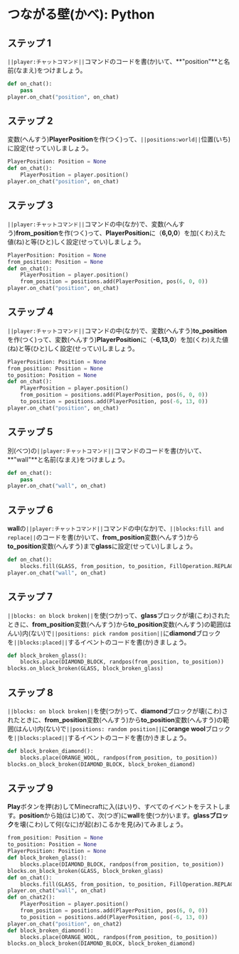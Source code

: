 # つながる壁(かべ): Python

## ステップ 1

``||player:チャットコマンド||``コマンドのコードを書(か)いて、**"position"**と名前(なまえ)をつけましょう。

```python
def on_chat():
    pass
player.on_chat("position", on_chat)
```

## ステップ 2
変数(へんすう)**PlayerPosition**を作(つく)って、``||positions:world||``位置(いち)に設定(せってい)しましょう。

```python
PlayerPosition: Position = None
def on_chat():
    PlayerPosition = player.position()
player.on_chat("position", on_chat)
```

## ステップ 3
``||player:チャットコマンド||``コマンドの中(なか)で、変数(へんすう)**from_position**を作(つく)って、**PlayerPosition**に（**6,0,0**）を加(くわ)えた値(ね)と等(ひと)しく設定(せってい)しましょう。
	
```python
PlayerPosition: Position = None
from_position: Position = None
def on_chat():
    PlayerPosition = player.position()
    from_position = positions.add(PlayerPosition, pos(6, 0, 0))
player.on_chat("position", on_chat)
```

## ステップ 4
``||player:チャットコマンド||``コマンドの中(なか)で、変数(へんすう)**to_position**を作(つく)って、変数(へんすう)**PlayerPosition**に（**-6,13,0**）を加(くわ)えた値(ね)と等(ひと)しく設定(せってい)しましょう。

```python
PlayerPosition: Position = None
from_position: Position = None
to_position: Position = None
def on_chat():
    PlayerPosition = player.position()
    from_position = positions.add(PlayerPosition, pos(6, 0, 0))
    to_position = positions.add(PlayerPosition, pos(-6, 13, 0))
player.on_chat("position", on_chat)
```

## ステップ 5
別(べつ)の``||player:チャットコマンド||``コマンドのコードを書(か)いて、**"wall"**と名前(なまえ)をつけましょう。

```python
def on_chat():
    pass
player.on_chat("wall", on_chat)
```

## ステップ 6
**wall**の``||player:チャットコマンド||``コマンドの中(なか)で、``||blocks:fill and replace||``のコードを書(か)いて、**from_position**変数(へんすう)から**to_position**変数(へんすう)まで**glass**に設定(せってい)しましょう。

```python
def on_chat():
    blocks.fill(GLASS, from_position, to_position, FillOperation.REPLACE)
player.on_chat("wall", on_chat)
```

## ステップ 7
``||blocks: on block broken||``を使(つか)って、**glass**ブロックが壊(こわ)されたときに、**from_position**変数(へんすう)から**to_position**変数(へんすう)の範囲(はんい)内(ない)で``||positions: pick random position||``に**diamond**ブロックを``||blocks:placed||``するイベントのコードを書(か)きましょう。

```python
def block_broken_glass():
    blocks.place(DIAMOND_BLOCK, randpos(from_position, to_position))
blocks.on_block_broken(GLASS, block_broken_glass)
```

## ステップ 8
``||blocks: on block broken||``を使(つか)って、**diamond**ブロックが壊(こわ)されたときに、**from_position**変数(へんすう)から**to_position**変数(へんすう)の範囲(はんい)内(ない)で``||positions: random position||``に**orange wool**ブロックを``||blocks:placed||``するイベントのコードを書(か)きましょう。

```python
def block_broken_diamond():
    blocks.place(ORANGE_WOOL, randpos(from_position, to_position))
blocks.on_block_broken(DIAMOND_BLOCK, block_broken_diamond)
```

## ステップ 9
**Play**ボタンを押(お)してMinecraftに入(はい)り、すべてのイベントをテストします。**position**から始(はじ)めて、次(つぎ)に**wall**を使(つか)います。**glassブロック**を壊(こわ)して何(なに)が起(お)こるかを見(み)てみましょう。

```python
from_position: Position = None
to_position: Position = None
PlayerPosition: Position = None
def block_broken_glass():
    blocks.place(DIAMOND_BLOCK, randpos(from_position, to_position))
blocks.on_block_broken(GLASS, block_broken_glass)
def on_chat():
    blocks.fill(GLASS, from_position, to_position, FillOperation.REPLACE)
player.on_chat("wall", on_chat)
def on_chat2():
    PlayerPosition = player.position()
    from_position = positions.add(PlayerPosition, pos(6, 0, 0))
    to_position = positions.add(PlayerPosition, pos(-6, 13, 0))
player.on_chat("position", on_chat2)
def block_broken_diamond():
    blocks.place(ORANGE_WOOL, randpos(from_position, to_position))
blocks.on_block_broken(DIAMOND_BLOCK, block_broken_diamond)
```